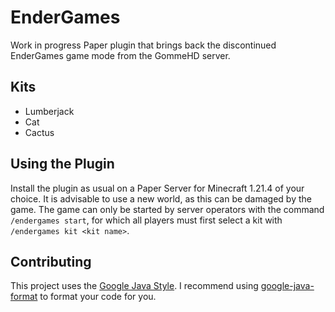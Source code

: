 # EnderGames

Work in progress Paper plugin that brings back the discontinued EnderGames game mode from the GommeHD server.

## Kits

- Lumberjack
- Cat
- Cactus

## Using the Plugin

Install the plugin as usual on a Paper Server for Minecraft 1.21.4 of your choice. It is advisable to use a new world, as this can be damaged by the game.
The game can only be started by server operators with the command `/endergames start`, for which all players must first select a kit with `/endergames kit <kit name>`.

## Contributing

This project uses the [Google Java Style](https://google.github.io/styleguide/javaguide.html). 
I recommend using [google-java-format](https://github.com/google/google-java-format) to format your code for you.